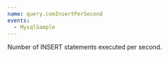 ```yaml
---
name: query.comInsertPerSecond
events:
  - MysqlSample
---
```


Number of INSERT statements executed per second.